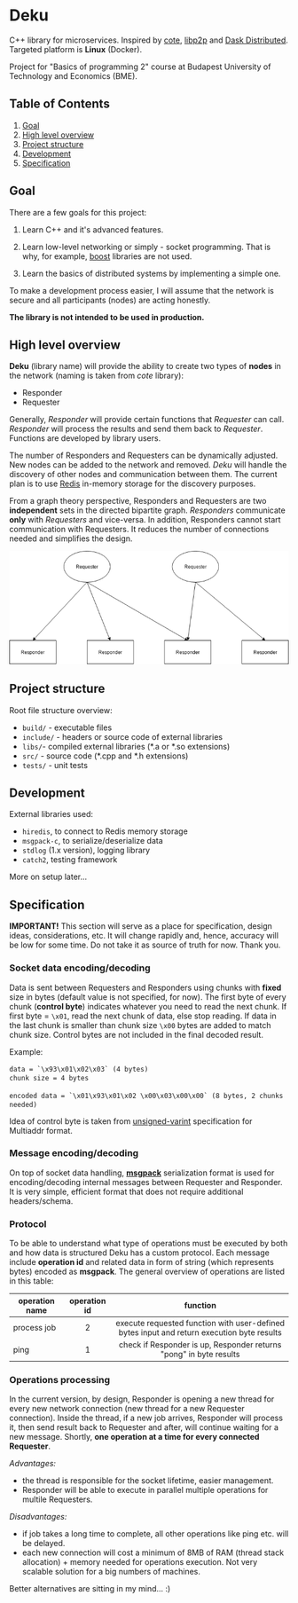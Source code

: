 # Deku

C++ library for microservices. Inspired by [cote](https://github.com/dashersw/cote), [libp2p](https://github.com/libp2p/specs) and [Dask Distributed](https://distributed.dask.org/en/latest/). Targeted platform is **Linux** (Docker).

Project for "Basics of programming 2" course at Budapest University of Technology and Economics (BME).

## Table of Contents

1. [Goal](#goal)
2. [High level overview](#hoverview)
3. [Project structure](#structure)
4. [Development](#dev)
5. [Specification](#spec)

## Goal

There are a few goals for this project:

1. Learn C++ and it's advanced features.

2. Learn low-level networking or simply - socket programming. That is why, for example, [boost](https://www.boost.org) libraries are not used.

3. Learn the basics of distributed systems by implementing a simple one.

To make a development process easier, I will assume that the network is secure and all participants (nodes) are acting honestly.

**The library is not intended to be used in production.**

<a name="hoverview"></a>

## High level overview

**Deku** (library name) will provide the ability to create two types of **nodes** in the network (naming is taken from *cote* library):

- Responder
- Requester

Generally, *Responder* will provide certain functions that *Requester* can call. *Responder* will process the results and send them back to *Requester*. Functions are developed by library users.

The number of Responders and Requesters can be dynamically adjusted. New nodes can be added to the network and removed. *Deku* will handle the discovery of other nodes and communication between them. The current plan is to use [Redis](https://redis.io) in-memory storage for the discovery purposes.

From a graph theory perspective, Responders and Requesters are two **independent** sets in the directed bipartite graph. *Responders* communicate **only** with *Requesters* and vice-versa. In addition, Responders cannot start communication with Requesters. It reduces the number of connections needed and simplifies the design.

![simple network diagram](high_overview.png)


<a name="structure"></a>

## Project structure

Root file structure overview:

- `build/` - executable files
- `include/` - headers or source code of external libraries
- `libs/`- compiled external libraries (*.a or *.so extensions)
- `src/` - source code (*.cpp and *.h extensions)
- `tests/` - unit tests

<a name="dev"></a>

## Development

External libraries used:

- `hiredis`, to connect to Redis memory storage
- `msgpack-c`, to serialize/deserialize data
- `stdlog` (1.x version), logging library
- `catch2`, testing framework

More on setup later...

<a name="spec"></a>

## Specification

**IMPORTANT!** This section will serve as a place for specification, design ideas,
considerations, etc. It will change rapidly and, hence, accuracy will be low for some time. Do not take it as source of truth for now. Thank you.

### Socket data encoding/decoding

Data is sent between Requesters and Responders using chunks with **fixed** size in bytes (default value is not specified, for now).
The first byte of every chunk (**control byte**) indicates whatever you need to read the next chunk. If first byte = `\x01`, read the next chunk of data, else stop reading.
If data in the last chunk is smaller than chunk size `\x00` bytes are added to match chunk size. Control bytes are not included in the final decoded result.

Example:

```
data = `\x93\x01\x02\x03` (4 bytes)
chunk size = 4 bytes

encoded data = `\x01\x93\x01\x02 \x00\x03\x00\x00` (8 bytes, 2 chunks needed)
```

Idea of control byte is taken from [unsigned-varint](https://github.com/multiformats/unsigned-varint#spec) specification for Multiaddr format.

### Message encoding/decoding

On top of socket data handling, [**msgpack**](https://msgpack.org) serialization format is used for encoding/decoding internal messages between Requester and Responder. It is very simple, efficient format that does not require additional headers/schema.

### Protocol

To be able to understand what type of operations must be executed by both and how data is structured Deku has a custom protocol. Each message include **operation id** and related data in form of string (which represents bytes) encoded as **msgpack**. The general overview of operations are listed in this table:

| operation name | operation id | function  |
| -------------- |:------------:|:---------:|
| process job    | 2          | execute requested function with user-defined bytes input and return execution byte results |
| ping           | 1          | check if Responder is up, Responder returns "pong" in byte results |

### Operations processing

In the current version, by design, Responder is opening a new thread for every new network connection (new thread for a new Requester connection). Inside the thread, if a new job arrives, Responder will process it, then send result back to Requester and after, will continue waiting for a new message. Shortly, **one operation at a time for every connected Requester**.

*Advantages:*

- the thread is responsible for the socket lifetime, easier management.
- Responder will be able to execute in parallel multiple operations for multile Requesters.

*Disadvantages:*

- if job takes a long time to complete, all other operations like ping etc. will be delayed.
- each new connection will cost a minimum of 8MB of RAM (thread stack allocation) + memory needed for operations execution. Not very scalable solution for a big numbers of machines.

Better alternatives are sitting in my mind... :)
